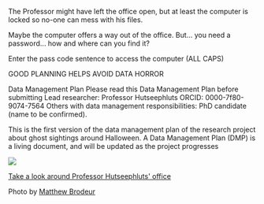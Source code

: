 The Professor might have left the office open, but at least the computer is
locked so no-one can mess with his files.

Maybe the computer offers a way out of the office. But... you need a
password... how and where can you find it?

Enter the pass code sentence to access the computer (ALL CAPS)

GOOD PLANNING HELPS AVOID DATA HORROR

Data Management Plan
Please read this Data Management Plan before submitting
Lead researcher: Professor Hutseephluts
ORCID: 0000-7f80-9074-7564
Others with data management responsibilities: PhD candidate (name to be confirmed).

This is the first version of the data management plan of the research project about ghost sightings around Halloween. A Data Management Plan (DMP) is a living document, and will be updated as the project progresses

![](unnamed.png)

[Take a look around Professor Hutseephluts' office](/office/)


Photo by [Matthew Brodeur](https://unsplash.com/@mrbrodeur)
